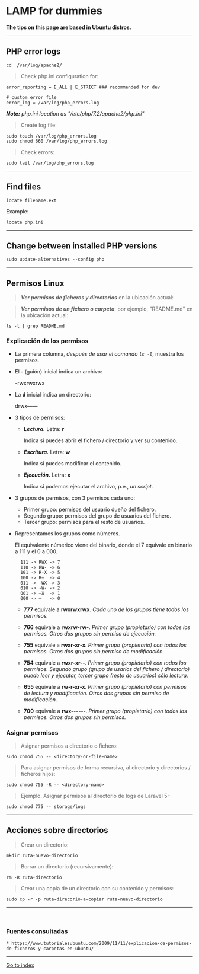 # LAMP for dummies

**The tips on this page are based in Ubuntu distros.**

***

## PHP error logs

    cd  /var/log/apache2/


> Check php.ini configuration for:

    error_reporting = E_ALL | E_STRICT ### recommended for dev

    # custom error file
    error_log = /var/log/php_errors.log

***Note:** php.ini location as "/etc/php/7.2/apache2/php.ini"*


> Create log file:

    sudo touch /var/log/php_errors.log
    sudo chmod 660 /var/log/php_errors.log


> Check errors:

    sudo tail /var/log/php_errors.log


***

## Find files

    locate filename.ext


Example:

    locate php.ini

***

## Change between installed PHP versions

    sudo update-alternatives --config php

***

## Permisos Linux

> ***Ver permisos de ficheros y directorios*** en la ubicación actual:



> ***Ver permisos de un fichero o carpeta***, por ejemplo, "README.md" en la ubicación actual:

    ls -l | grep README.md


### Explicación de los permisos

* La primera columna, *después de usar el comando `ls -l`*, muestra los permisos.


* El **-** (guión) inicial indica un archivo:

    -rwxrwxrwx

* La **d** inicial indica un directorio:

    drwx——


* 3 tipos de permisos:

    * ***Lectura.*** Letra: **r**

        Indica si puedes abrir el fichero / directorio y ver su contenido.

    * ***Escritura.*** Letra: **w**

        Indica si puedes modificar el contenido.

    * ***Ejecución.*** Letra: **x**

        Indica si podemos ejecutar el archivo, p.e., *un script*.


* 3 grupos de permisos, con 3 permisos cada uno:

    * Primer grupo: permisos del usuario dueño del fichero.
    * Segundo grupo: permisos del grupo de usuarios del fichero.
    * Tercer grupo: permisos para el resto de usuarios.

* Representamos los grupos como números.

    El equivalente númerico viene del binario, donde el 7 equivale en binario a 111 y el 0 a 000.

        111 -> RWX -> 7
        110 -> RW- -> 6
        101 -> R-X -> 5
        100 -> R–  -> 4
        011 -> -WX -> 3
        010 -> -W- -> 2
        001 -> –X  -> 1
        000 -> —   -> 0

    * **777** equivale a **rwxrwxrwx**.
        *Cada uno de los grupos tiene todos los permisos.*

    * **766** equivale a **rwxrw-rw-**.
        *Primer grupo (propietario) con todos los permisos. Otros dos grupos sin permiso de ejecución.*

    * **755** equivale a **rwxr-xr-x**.
        *Primer grupo (propietario) con todos los permisos. Otros dos grupos sin permiso de modificación.*

    * **754** equivale a **rwxr-xr--**.
        *Primer grupo (propietario) con todos los permisos. Segundo grupo (grupo de usarios del fichero / directorio) puede leer y ejecutar, tercer grupo (resto de usuarios) sólo lectura.*

    * **655** equivale a **rw-r-xr-x**.
        *Primer grupo (propietario) con  permisos de lectura y modificación. Otros dos grupos sin permiso de modificación.*
    * **700** equivale a **rwx------**.
        *Primer grupo (propietario) con todos los permisos. Otros dos grupos sin permisos.*


### Asignar permisos

> Asignar permisos a directorio o fichero:

    sudo chmod 755 -- <directory-or-file-name>


> Para asignar permisos de forma recursiva, al directorio y directorios / ficheros hijos:

    sudo chmod 755 -R -- <directory-name>


> Ejemplo.
> Asignar permisos al directorio de logs de Laravel 5+

    sudo chmod 775 -- storage/logs

***

## Acciones sobre directorios

> Crear un directorio:

    mkdir ruta-nuevo-directorio


> Borrar un directorio (recursivamente):

    rm -R ruta-directorio


> Crear una copia de un directorio con su contenido y permisos:

    sudo cp -r -p ruta-direcorio-a-copiar ruta-nuevo-directorio


***

<br>

### Fuentes consultadas

    * https://www.tutorialesubuntu.com/2009/11/11/explicacion-de-permisos-de-ficheros-y-carpetas-en-ubuntu/


***

[Go to index](../../README.md)
